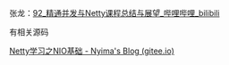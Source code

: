 张龙：[92_精通并发与Netty课程总结与展望_哔哩哔哩_bilibili](https://www.bilibili.com/video/BV1c4411J7Ty?p=92&vd_source=383642096a66f0385ac22b0096523696)

有相关源码

[Netty学习之NIO基础 - Nyima's Blog (gitee.io)](https://nyimac.gitee.io/2021/04/18/Netty学习之NIO基础/#核心方法)





